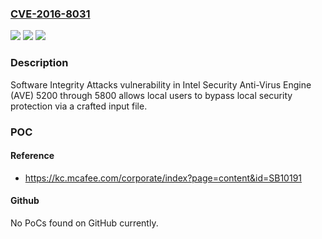 ### [CVE-2016-8031](https://cve.mitre.org/cgi-bin/cvename.cgi?name=CVE-2016-8031)
![](https://img.shields.io/static/v1?label=Product&message=Anti-Virus%20Engine%20(AVE)&color=blue)
![](https://img.shields.io/static/v1?label=Version&message=n%2Fa&color=blue)
![](https://img.shields.io/static/v1?label=Vulnerability&message=Software%20Integrity%20Attacks%20vulnerability&color=brighgreen)

### Description

Software Integrity Attacks vulnerability in Intel Security Anti-Virus Engine (AVE) 5200 through 5800 allows local users to bypass local security protection via a crafted input file.

### POC

#### Reference
- https://kc.mcafee.com/corporate/index?page=content&id=SB10191

#### Github
No PoCs found on GitHub currently.

